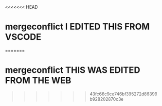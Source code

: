 <<<<<<< HEAD
# mergeconflict I EDITED THIS FROM VSCODE
=======
# mergeconflict THIS WAS EDITED FROM THE WEB
>>>>>>> 43fc66c9ce746bf395272d86399b928202870c3e
